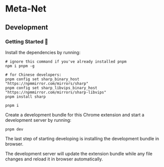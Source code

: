 # Meta-Net

## Development

### Getting Started 🎉

Install the dependencies by running:
```shell
# ignore this command if you've already installed pnpm 
npm i pnpm -g

# for Chinese developers:
pnpm config set sharp_binary_host "https://npmmirror.com/mirrors/sharp"
pnpm config set sharp_libvips_binary_host "https://npmmirror.com/mirrors/sharp-libvips"
pnpm install sharp

pnpm i
```

Create a development bundle for this Chrome extension and start a development server by running:
```shell
pnpm dev
```
The last step of starting developing is installing the development bundle in browser.

The development server will update the extension bundle while any file changes and reload it in browser automatically.




